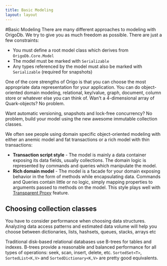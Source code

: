 ```yaml
---
title: Basic Modeling
layout: layout
---
```


#Basic Modeling
There are many different approaches to modeling with OrigoDb. We try to give you as much freedom as possible. There are just a few constraints:

* You must define a root model class which derives from `OrigoDb.Core.Model`
* The model must be marked with `Serializable`
* Any types referenced by the model must also be marked with `Serializable` (required for snapshots)

One of the core strengths of Origo is that you can choose the most appropriate data representation for your application.
You can do object-oriented domain modeling, relational, key/value, graph, document, column store or whatever else you can think of.
Wan't a 4-dimensional array of Quark-objects? No problem.

Want automatic versioning, snapshots and lock-free concurrency? No problem, build your model using the new awesome immutable collection classes.

We often see people using domain specific object-oriented modeling with either an anemic model and fat transactions or a rich model with thin transactions:

* **Transaction script style** - The model is mainly a data container exposing its data fields, usually collections.
 The domain logic is represented by commands and queries which manipulate the model.
* **Rich domain model** - The model is a facade for your domain exposing behavior in the form of methods while encapsulating data. 
Commands and Queries contain little or no logic, simply mapping properties to arguments passed to methods on the model. This style plays well with [Transparent Proxy](proxy) feature.

## Choosing collection classes
You have to consider performance when choosing data structures. Analyzing data access patterns and estimated data volume will help you choose between dictionaries,
lists, hashsets, queues, stacks, arrays etc

Traditional disk-based relational databases use B-trees for tables and indexes.
B-trees provide a reasonable and balanced performance for all types of operations: seek,
scan, insert, delete, etc. `SortedSet<T>`, `SortedList<K,V>` and `SortedDictionary<K,V>` are pretty good
equivalents.
